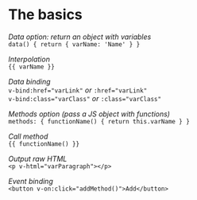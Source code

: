 # The basics

_Data option: return an object with variables_  
`data() { return { varName: 'Name' } }`  

_Interpolation_  
`{{ varName }}`  

_Data binding_  
`v-bind:href="varLink"` _or_ `:href="varLink"`  
`v-bind:class="varClass"` _or_ `:class="varClass"`  

_Methods option (pass a JS object with functions)_  
`methods: { functionName() { return this.varName } }`  

_Call method_  
`{{ functionName() }}`  

_Output raw HTML_  
`<p v-html="varParagraph"></p>`  

_Event binding_  
`<button v-on:click="addMethod()">Add</button>`
